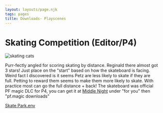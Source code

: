 ```yaml
---
layout: layouts/page.njk
tags: pages
title: Downloads- Playscenes
---
```

# Skating Competition (Editor/P4)

![skating cats](https://cdn.glitch.com/e8c48446-7221-44a1-aabd-d809cd1d1e34%2Fezgif-6-10cf46954f8d.gif?v=1621293350860)

Purr-fectly angled for scoring skating by distance. Reginald there almost got 3 stars! Just place on the "start" based on how the skateboard is facing. Weird fact I discovered is it seems Petz are less likely to skate if they are full. Petting to reward them seems to make them more likely to skate. With practice most can go the full distance + back! The skateboard was official PF magic DLC for P4, you can get it at [Middle Night](https://kel.rainbow-muffin.org/) under "for you" then "pf.magic downloads"

[Skate Park.env](https://cdn.glitch.com/e8c48446-7221-44a1-aabd-d809cd1d1e34%2FSkate%20Park.env?v=1621293375282)
